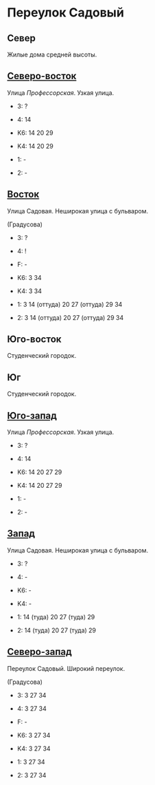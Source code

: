 # Переулок Садовый

## Север

Жилые дома средней высоты.

## [Северо-восток](./10580085.md)

Улица *Профессорская*.
Узкая улица.

* 3:    ?
* 4:    14

* K6:   14  20  29
* K4:   14  20  29
* 1:    -
* 2:    -

## [Восток](./570085.md)

Улица Садовая.
Неширокая улица с бульваром.

(Градусова)

* 3:    ?
* 4:    !
* F:    -

* K6:   3   34
* K4:   3   34
* 1:    3   14 (оттуда) 20  27 (оттуда) 29  34
* 2:    3   14 (оттуда) 20  27 (оттуда) 29  34

## Юго-восток

Студенческий городок.

## Юг

Студенческий городок.

## [Юго-запад](./560087.md)

Улица *Профессорская*.
Узкая улица.

* 3:    ?
* 4:    14

* K6:   14  20  27  29
* K4:   14  20  27  29
* 1:    -
* 2:    -

## [Запад](./560085.md)

Улица Садовая.
Неширокая улица с бульваром.

* 3:    ?
* 4:    -

* K6:   -
* K4:   -
* 1:    14 (туда)   20  27 (туда)   29
* 2:    14 (туда)   20  27 (туда)   29

## [Северо-запад](./10570085.md)

Переулок Садовый.
Широкий переулок.

(Градусова)

* 3:    3   27  34
* 4:    3   27  34
* F:    -

* K6:   3   27  34
* K4:   3   27  34
* 1:    3   27  34
* 2:    3   27  34
